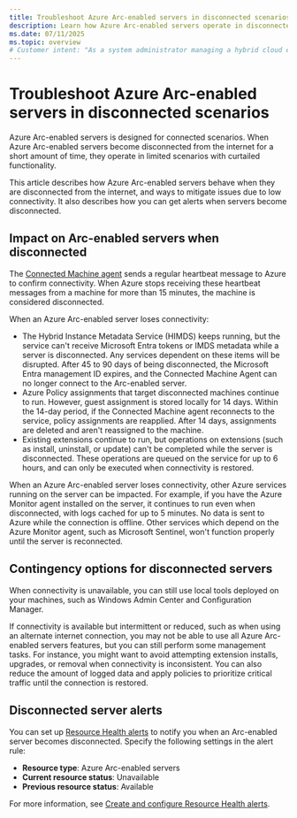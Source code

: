 ```yaml
---
title: Troubleshoot Azure Arc-enabled servers in disconnected scenarios
description: Learn how Azure Arc-enabled servers operate in disconnected scenarios and how to be notified when servers become disconnected.
ms.date: 07/11/2025
ms.topic: overview
# Customer intent: "As a system administrator managing a hybrid cloud environment, I want to understand how Azure Arc-enabled servers works when they are disconnected from the internet, so that I can resolve problems and manage my environment more effectively."
---
```


# Troubleshoot Azure Arc-enabled servers in disconnected scenarios

Azure Arc-enabled servers is designed for connected scenarios. When Azure Arc-enabled servers become disconnected from the internet for a short amount of time, they operate in limited scenarios with curtailed functionality.

This article describes how Azure Arc-enabled servers behave when they are disconnected from the internet, and ways to mitigate issues due to low connectivity. It also describes how you can get alerts when servers become disconnected.

## Impact on Arc-enabled servers when disconnected

The [Connected Machine agent](agent-overview.md) sends a regular heartbeat message to Azure to confirm connectivity. When Azure stops receiving these heartbeat messages from a machine for more than 15 minutes, the machine is considered disconnected.

When an Azure Arc-enabled server loses connectivity:

- The Hybrid Instance Metadata Service (HIMDS) keeps running, but the service can't receive Microsoft Entra tokens or IMDS metadata while a server is disconnected. Any services dependent on these items will be disrupted. After 45 to 90 days of being disconnected, the Microsoft Entra management ID expires, and the Connected Machine Agent can no longer connect to the Arc-enabled server.
- Azure Policy assignments that target disconnected machines continue to run. However, guest assignment is stored locally for 14 days. Within the 14-day period, if the Connected Machine agent reconnects to the service, policy assignments are reapplied. After 14 days, assignments are deleted and aren't reassigned to the machine.
- Existing extensions continue to run, but operations on extensions (such as install, uninstall, or update) can't be completed while the server is disconnected. These operations are queued on the service for up to 6 hours, and can only be executed when connectivity is restored.

When an Azure Arc-enabled server loses connectivity, other Azure services running on the server can be impacted. For example, if you have the Azure Monitor agent installed on the server, it continues to run even when disconnected, with logs cached for up to 5 minutes. No data is sent to Azure while the connection is offline. Other services which depend on the Azure Monitor agent, such as Microsoft Sentinel, won't function properly until the server is reconnected.

## Contingency options for disconnected servers

When connectivity is unavailable, you can still use local tools deployed on your machines, such as Windows Admin Center and Configuration Manager.

If connectivity is available but intermittent or reduced, such as when using an alternate internet connection, you may not be able to use all Azure Arc-enabled servers features, but you can still perform some management tasks. For instance, you might want to avoid attempting extension installs, upgrades, or removal when connectivity is inconsistent. You can also reduce the amount of logged data and apply policies to prioritize critical traffic until the connection is restored.

## Disconnected server alerts

You can set up [Resource Health alerts](/azure/service-health/resource-health-alert-monitor-guide) to notify you when an Arc-enabled server becomes disconnected. Specify the following settings in the alert rule:

- **Resource type**: Azure Arc-enabled servers
- **Current resource status**: Unavailable
- **Previous resource status**: Available

For more information, see [Create and configure Resource Health alerts](/azure/service-health/resource-health-alert-arm-template-guide).

